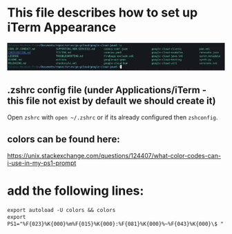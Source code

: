 # This file describes how to set up iTerm Appearance

![iTerm Appearance](resources/iterm.png)

## .zshrc config file (under Applications/iTerm - this file not exist by default we should create it)

Open `zshrc` with `open ~/.zshrc` or if its already configured then `zshconfig`.

## colors can be found here: 
https://unix.stackexchange.com/questions/124407/what-color-codes-can-i-use-in-my-ps1-prompt

# add the following lines:
```
export autoload -U colors && colors
export PS1="%F{023}%K{000}%m%F{015}%K{000}:%F{081}%K{000}%~%F{043}%K{000}\$ "
```
